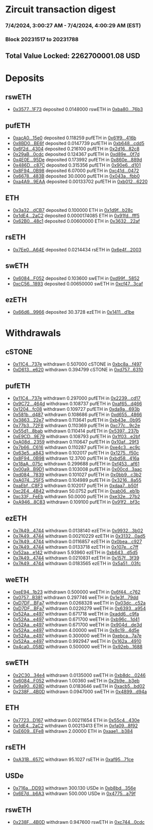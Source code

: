 # Zircuit transaction digest
### 7/4/2024, 3:00:27 AM - 7/4/2024, 4:00:29 AM (EST)
### Block 20231517 to 20231788

## Total Value Locked: 2262700001.08 USD

# Deposits
## rswETH
- [0x3577...1F73](https://etherscan.io/address/0x3577cC0a19a853aC2cD7B918ABF545E776731F73) deposited 0.0148000 rswETH in [0xba80...76b3](https://etherscan.io/tx/0x3577cC0a19a853aC2cD7B918ABF545E776731F73)
## pufETH
- [0xacA0...15e0](https://etherscan.io/address/0xacA0D2DEe75D2181F8C190369aa4AA4892Bd15e0) deposited 0.118259 pufETH in [0x61f9...416b](https://etherscan.io/tx/0xacA0D2DEe75D2181F8C190369aa4AA4892Bd15e0)
- [0x8BD0...BE6f](https://etherscan.io/address/0x8BD0f2D28e3112D5D4C61c9eda2431636629BE6f) deposited 0.0147739 pufETH in [0xb648...cdd5](https://etherscan.io/tx/0x8BD0f2D28e3112D5D4C61c9eda2431636629BE6f)
- [0x6f2d...4304](https://etherscan.io/address/0x6f2d2220A2b0EbACdbe6c030792e455013024304) deposited 0.216100 pufETH in [0x2d16...82c8](https://etherscan.io/tx/0x6f2d2220A2b0EbACdbe6c030792e455013024304)
- [0x29aB...0cdc](https://etherscan.io/address/0x29aB171f7476406DACC3c7627871a8295De80cdc) deposited 0.124367 pufETH in [0xd89e...0f7d](https://etherscan.io/tx/0x29aB171f7476406DACC3c7627871a8295De80cdc)
- [0x4E0E...95De](https://etherscan.io/address/0x4E0EE131B7F48C250475869CF42d161F548e95De) deposited 0.173992 pufETH in [0x860e...889d](https://etherscan.io/tx/0x4E0EE131B7F48C250475869CF42d161F548e95De)
- [0x486D...c87C](https://etherscan.io/address/0x486D61B9f8065034c372Efdfa7Aa9a7B9CA1c87C) deposited 0.315356 pufETH in [0x90e6...d101](https://etherscan.io/tx/0x486D61B9f8065034c372Efdfa7Aa9a7B9CA1c87C)
- [0x8F94...0B98](https://etherscan.io/address/0x8F94557c6752155796C5eF4E3661f3DbC6910B98) deposited 6.07000 pufETH in [0xc41d...0472](https://etherscan.io/tx/0x8F94557c6752155796C5eF4E3661f3DbC6910B98)
- [0x6678...483B](https://etherscan.io/address/0x66787A9Aa595a75168018bC9137C9907dd54483B) deposited 30.0000 pufETH in [0x043a...fbb0](https://etherscan.io/tx/0x66787A9Aa595a75168018bC9137C9907dd54483B)
- [0xa4A9...9EAA](https://etherscan.io/address/0xa4A9F3DE6E846efD78d7945Ea5E15AEbEd239EAA) deposited 0.00133702 pufETH in [0xb012...6220](https://etherscan.io/tx/0xa4A9F3DE6E846efD78d7945Ea5E15AEbEd239EAA)
## ETH
- [0x3a32...dCB7](https://etherscan.io/address/0x3a3297881e9904d0463fec7Acd9d6d34b915dCB7) deposited 0.100000 ETH in [0x1d9f...b28c](https://etherscan.io/tx/0x3a3297881e9904d0463fec7Acd9d6d34b915dCB7)
- [0x1dE4...2aC2](https://etherscan.io/address/0x1dE4F45f4d5B89f300E2d545f24ecB1E26A92aC2) deposited 0.0000174085 ETH in [0x91fd...fff5](https://etherscan.io/tx/0x1dE4F45f4d5B89f300E2d545f24ecB1E26A92aC2)
- [0x62B0...48c1](https://etherscan.io/address/0x62B04075d56737A0EE6B479d241EBb1bF17048c1) deposited 0.00600000 ETH in [0x3632...22af](https://etherscan.io/tx/0x62B04075d56737A0EE6B479d241EBb1bF17048c1)
## rsETH
- [0x7Ee0...A64E](https://etherscan.io/address/0x7Ee0A8858f4Cc6AAd8ECF1E9f984Ac970F81A64E) deposited 0.0214434 rsETH in [0x6e4f...2003](https://etherscan.io/tx/0x7Ee0A8858f4Cc6AAd8ECF1E9f984Ac970F81A64E)
## swETH
- [0x6084...F052](https://etherscan.io/address/0x6084a1F4BDac517885a5f878F04c1b3D6129F052) deposited 0.103600 swETH in [0xd99f...5852](https://etherscan.io/tx/0x6084a1F4BDac517885a5f878F04c1b3D6129F052)
- [0xcC56...1893](https://etherscan.io/address/0xcC5647403387ad35a556a4E921aa55824fc41893) deposited 0.00650000 swETH in [0xcf47...3caf](https://etherscan.io/tx/0xcC5647403387ad35a556a4E921aa55824fc41893)
## ezETH
- [0x66d6...9966](https://etherscan.io/address/0x66d6dd2831708b4D3e8b332755Df9F5A13bb9966) deposited 30.3728 ezETH in [0x1411...d1be](https://etherscan.io/tx/0x66d6dd2831708b4D3e8b332755Df9F5A13bb9966)
# Withdrawals
## cSTONE
- [0x11C4...737e](https://etherscan.io/address/0x11C40D7F5bd78D6F589A94f21F2828E15C75737e) withdrawn 0.507000 cSTONE in [0xbc8a...f497](https://etherscan.io/tx/0x11C40D7F5bd78D6F589A94f21F2828E15C75737e)
- [0xD613...e620](https://etherscan.io/address/0xD613C840Caa8EB854AbfdA79A4b709aa2Ab8e620) withdrawn 0.394799 cSTONE in [0xd757...6310](https://etherscan.io/tx/0xD613C840Caa8EB854AbfdA79A4b709aa2Ab8e620)
## pufETH
- [0x11C4...737e](https://etherscan.io/address/0x11C40D7F5bd78D6F589A94f21F2828E15C75737e) withdrawn 0.297000 pufETH in [0x2239...cd17](https://etherscan.io/tx/0x11C40D7F5bd78D6F589A94f21F2828E15C75737e)
- [0x9C72...464d](https://etherscan.io/address/0x9C7244833270E2af634842565833a7bAe0A0464d) withdrawn 0.108737 pufETH in [0xaf65...d466](https://etherscan.io/tx/0x9C7244833270E2af634842565833a7bAe0A0464d)
- [0x1204...fc08](https://etherscan.io/address/0x12048DC14C74291D92D34Bf0Fc876C523a79fc08) withdrawn 0.109727 pufETH in [0xda9a...693b](https://etherscan.io/tx/0x12048DC14C74291D92D34Bf0Fc876C523a79fc08)
- [0x581b...d487](https://etherscan.io/address/0x581b6b470FFeeD33a08e414E56f76A0A34d3d487) withdrawn 0.108686 pufETH in [0xd655...4866](https://etherscan.io/tx/0x581b6b470FFeeD33a08e414E56f76A0A34d3d487)
- [0x3863...22e7](https://etherscan.io/address/0x3863E2F2d42CdA6D1D454f2b9709D7d6512822e7) withdrawn 0.113641 pufETH in [0xb43e...0b95](https://etherscan.io/tx/0x3863E2F2d42CdA6D1D454f2b9709D7d6512822e7)
- [0x77b3...72F8](https://etherscan.io/address/0x77b38458891f8E412Ca24992c6fDDc5A8baC72F8) withdrawn 0.110369 pufETH in [0xc77c...9c2e](https://etherscan.io/tx/0x77b38458891f8E412Ca24992c6fDDc5A8baC72F8)
- [0x55d1...8bab](https://etherscan.io/address/0x55d1F3D1f6b3aEC8611212A23d20B4530CCe8bab) withdrawn 0.110414 pufETH in [0x5397...237b](https://etherscan.io/tx/0x55d1F3D1f6b3aEC8611212A23d20B4530CCe8bab)
- [0xE9CD...9E79](https://etherscan.io/address/0xE9CD82AD148FbEC1dB5f546bb093616CC1eF9E79) withdrawn 0.108793 pufETH in [0x1f03...e2bf](https://etherscan.io/tx/0xE9CD82AD148FbEC1dB5f546bb093616CC1eF9E79)
- [0xA08d...2359](https://etherscan.io/address/0xA08d66726A2a06123b2020132B3B364Ea8872359) withdrawn 0.110647 pufETH in [0x10af...29f3](https://etherscan.io/tx/0xA08d66726A2a06123b2020132B3B364Ea8872359)
- [0x7b66...C616](https://etherscan.io/address/0x7b6629CB6f1b69ad85D9a3f8A0463E0607B6C616) withdrawn 0.110287 pufETH in [0xe4c3...ec9c](https://etherscan.io/tx/0x7b6629CB6f1b69ad85D9a3f8A0463E0607B6C616)
- [0x63e5...a843](https://etherscan.io/address/0x63e532680709aaDeA6a845e5f9F42b04280ea843) withdrawn 0.102017 pufETH in [0x1275...f50c](https://etherscan.io/tx/0x63e532680709aaDeA6a845e5f9F42b04280ea843)
- [0x8F94...0B98](https://etherscan.io/address/0x8F94557c6752155796C5eF4E3661f3DbC6910B98) withdrawn 12.3700 pufETH in [0xbd58...416a](https://etherscan.io/tx/0x8F94557c6752155796C5eF4E3661f3DbC6910B98)
- [0x18aA...075c](https://etherscan.io/address/0x18aA8A4B14258d912Fce6b5000b40683Dc41075c) withdrawn 0.299688 pufETH in [0xf453...af61](https://etherscan.io/tx/0x18aA8A4B14258d912Fce6b5000b40683Dc41075c)
- [0x00a9...B9D1](https://etherscan.io/address/0x00a972cC05f2f61644193D0aC63D11B9aD4aB9D1) withdrawn 0.103008 pufETH in [0x00cd...3aac](https://etherscan.io/tx/0x00a972cC05f2f61644193D0aC63D11B9aD4aB9D1)
- [0xd084...7839](https://etherscan.io/address/0xd08476688989fC37b3D6E4044B64FB4889827839) withdrawn 0.101027 pufETH in [0x0bb9...c3b2](https://etherscan.io/tx/0xd08476688989fC37b3D6E4044B64FB4889827839)
- [0xA074...25F5](https://etherscan.io/address/0xA0749f3BA503E09e8D15DC16369da2D12b8425F5) withdrawn 0.104989 pufETH in [0x3216...8a55](https://etherscan.io/tx/0xA0749f3BA503E09e8D15DC16369da2D12b8425F5)
- [0xaEbf...C8F3](https://etherscan.io/address/0xaEbfDEaD1be664e9EFA615f6E1fEE87Fdc05C8F3) withdrawn 0.102017 pufETH in [0xdaa7...b50f](https://etherscan.io/tx/0xaEbfDEaD1be664e9EFA615f6E1fEE87Fdc05C8F3)
- [0xc2E4...4B42](https://etherscan.io/address/0xc2E405C9BCa4E213f09aeA0C02FC79D272684B42) withdrawn 50.0752 pufETH in [0xab06...eb1b](https://etherscan.io/tx/0xc2E405C9BCa4E213f09aeA0C02FC79D272684B42)
- [0xc33F...FeEb](https://etherscan.io/address/0xc33F76acB45430744e51a1d9dDD7a2557E18FeEb) withdrawn 50.0000 pufETH in [0xe32e...27b2](https://etherscan.io/tx/0xc33F76acB45430744e51a1d9dDD7a2557E18FeEb)
- [0xA946...8C83](https://etherscan.io/address/0xA9464975148315e02051D2958F1E30F43C928C83) withdrawn 0.109100 pufETH in [0x91f2...bf3c](https://etherscan.io/tx/0xA9464975148315e02051D2958F1E30F43C928C83)
## ezETH
- [0x7A49...4744](https://etherscan.io/address/0x7A493Be5c2ce014cD049Bf178a1ac0Db1B434744) withdrawn 0.0138140 ezETH in [0x9932...3b02](https://etherscan.io/tx/0x7A493Be5c2ce014cD049Bf178a1ac0Db1B434744)
- [0x7A49...4744](https://etherscan.io/address/0x7A493Be5c2ce014cD049Bf178a1ac0Db1B434744) withdrawn 0.00210229 ezETH in [0x3132...0ad5](https://etherscan.io/tx/0x7A493Be5c2ce014cD049Bf178a1ac0Db1B434744)
- [0x7A49...4744](https://etherscan.io/address/0x7A493Be5c2ce014cD049Bf178a1ac0Db1B434744) withdrawn 0.0116857 ezETH in [0x0bea...c927](https://etherscan.io/tx/0x7A493Be5c2ce014cD049Bf178a1ac0Db1B434744)
- [0x7A49...4744](https://etherscan.io/address/0x7A493Be5c2ce014cD049Bf178a1ac0Db1B434744) withdrawn 0.0133718 ezETH in [0x107e...c7ff](https://etherscan.io/tx/0x7A493Be5c2ce014cD049Bf178a1ac0Db1B434744)
- [0x52aa...e142](https://etherscan.io/address/0x52aab093cB1c8c97152f3FEC337BBcb67809e142) withdrawn 5.93960 ezETH in [0xb643...d5d5](https://etherscan.io/tx/0x52aab093cB1c8c97152f3FEC337BBcb67809e142)
- [0x7A49...4744](https://etherscan.io/address/0x7A493Be5c2ce014cD049Bf178a1ac0Db1B434744) withdrawn 0.0210831 ezETH in [0x157f...3f39](https://etherscan.io/tx/0x7A493Be5c2ce014cD049Bf178a1ac0Db1B434744)
- [0x7A49...4744](https://etherscan.io/address/0x7A493Be5c2ce014cD049Bf178a1ac0Db1B434744) withdrawn 0.0183565 ezETH in [0x5a51...03fc](https://etherscan.io/tx/0x7A493Be5c2ce014cD049Bf178a1ac0Db1B434744)
## weETH
- [0xeE94...1b23](https://etherscan.io/address/0xeE947D8A51F57cF27Ae7e9F95D58469112b81b23) withdrawn 0.500000 weETH in [0x6f44...c762](https://etherscan.io/tx/0xeE947D8A51F57cF27Ae7e9F95D58469112b81b23)
- [0x0757...B381](https://etherscan.io/address/0x0757Fc84F6452e9e39a5Cb98497489b68EbBB381) withdrawn 0.297746 weETH in [0x1e3f...79dd](https://etherscan.io/tx/0x0757Fc84F6452e9e39a5Cb98497489b68EbBB381)
- [0xD7DF...BFa7](https://etherscan.io/address/0xD7DF7E085214743530afF339aFC420c7c720BFa7) withdrawn 0.0268328 weETH in [0x03dc...c52a](https://etherscan.io/tx/0xD7DF7E085214743530afF339aFC420c7c720BFa7)
- [0xD7DF...BFa7](https://etherscan.io/address/0xD7DF7E085214743530afF339aFC420c7c720BFa7) withdrawn 0.0226279 weETH in [0x6393...a954](https://etherscan.io/tx/0xD7DF7E085214743530afF339aFC420c7c720BFa7)
- [0x52Aa...e497](https://etherscan.io/address/0x52Aa899454998Be5b000Ad077a46Bbe360F4e497) withdrawn 0.671718 weETH in [0xadd6...c9fa](https://etherscan.io/tx/0x52Aa899454998Be5b000Ad077a46Bbe360F4e497)
- [0x52Aa...e497](https://etherscan.io/address/0x52Aa899454998Be5b000Ad077a46Bbe360F4e497) withdrawn 0.671700 weETH in [0xb96c...1d41](https://etherscan.io/tx/0x52Aa899454998Be5b000Ad077a46Bbe360F4e497)
- [0x52Aa...e497](https://etherscan.io/address/0x52Aa899454998Be5b000Ad077a46Bbe360F4e497) withdrawn 0.671700 weETH in [0x904d...de3d](https://etherscan.io/tx/0x52Aa899454998Be5b000Ad077a46Bbe360F4e497)
- [0x52Aa...e497](https://etherscan.io/address/0x52Aa899454998Be5b000Ad077a46Bbe360F4e497) withdrawn 4.00000 weETH in [0x8c19...4d5e](https://etherscan.io/tx/0x52Aa899454998Be5b000Ad077a46Bbe360F4e497)
- [0x52Aa...e497](https://etherscan.io/address/0x52Aa899454998Be5b000Ad077a46Bbe360F4e497) withdrawn 0.300000 weETH in [0xebca...7a7e](https://etherscan.io/tx/0x52Aa899454998Be5b000Ad077a46Bbe360F4e497)
- [0x52Aa...e497](https://etherscan.io/address/0x52Aa899454998Be5b000Ad077a46Bbe360F4e497) withdrawn 0.992947 weETH in [0x162a...4910](https://etherscan.io/tx/0x52Aa899454998Be5b000Ad077a46Bbe360F4e497)
- [0x4ca0...058D](https://etherscan.io/address/0x4ca07775cD65dF21a64351f334cEf35Cc428058D) withdrawn 0.500000 weETH in [0x92eb...1688](https://etherscan.io/tx/0x4ca07775cD65dF21a64351f334cEf35Cc428058D)
## swETH
- [0x2C30...34e4](https://etherscan.io/address/0x2C306aFa07FD809045EDf018DA696D5345Eb34e4) withdrawn 0.0135000 swETH in [0xb8dc...0246](https://etherscan.io/tx/0x2C306aFa07FD809045EDf018DA696D5345Eb34e4)
- [0x6084...F052](https://etherscan.io/address/0x6084a1F4BDac517885a5f878F04c1b3D6129F052) withdrawn 1.00360 swETH in [0x2b9e...b3eb](https://etherscan.io/tx/0x6084a1F4BDac517885a5f878F04c1b3D6129F052)
- [0x9a90...628D](https://etherscan.io/address/0x9a90e56cc907F4DbED9F6DEB93409b1e6025628D) withdrawn 0.0183646 swETH in [0xacb5...bd02](https://etherscan.io/tx/0x9a90e56cc907F4DbED9F6DEB93409b1e6025628D)
- [0x238F...4B0D](https://etherscan.io/address/0x238F3F8A0df9f67e1B4cE7f4b749141F219e4B0D) withdrawn 0.0947000 swETH in [0x4899...d94a](https://etherscan.io/tx/0x238F3F8A0df9f67e1B4cE7f4b749141F219e4B0D)
## ETH
- [0x7723...D167](https://etherscan.io/address/0x772311B5Bb19df9e1741fEF84da640E994b8D167) withdrawn 0.00211654 ETH in [0x55c4...430e](https://etherscan.io/tx/0x772311B5Bb19df9e1741fEF84da640E994b8D167)
- [0x1dE4...2aC2](https://etherscan.io/address/0x1dE4F45f4d5B89f300E2d545f24ecB1E26A92aC2) withdrawn 0.00213413 ETH in [0xfa09...8f92](https://etherscan.io/tx/0x1dE4F45f4d5B89f300E2d545f24ecB1E26A92aC2)
- [0xE609...EFe8](https://etherscan.io/address/0xE609549239157ff1341015308b1BFF447Ba7EFe8) withdrawn 2.00000 ETH in [0xaae1...b384](https://etherscan.io/tx/0xE609549239157ff1341015308b1BFF447Ba7EFe8)
## rsETH
- [0xA31B...657C](https://etherscan.io/address/0xA31BaF4539b7F39Eea4a09E37E14404e692f657C) withdrawn 95.1027 rsETH in [0xaf95...71ce](https://etherscan.io/tx/0xA31BaF4539b7F39Eea4a09E37E14404e692f657C)
## USDe
- [0x716a...DD93](https://etherscan.io/address/0x716ae766eE5c3590b516f2Da5921540044FcDD93) withdrawn 300.130 USDe in [0xb8bd...356e](https://etherscan.io/tx/0x716ae766eE5c3590b516f2Da5921540044FcDD93)
- [0x6E7d...b6A3](https://etherscan.io/address/0x6E7d140df0B15D28ad0f4C3659a856270fC7b6A3) withdrawn 500.000 USDe in [0x4775...a79f](https://etherscan.io/tx/0x6E7d140df0B15D28ad0f4C3659a856270fC7b6A3)
## rswETH
- [0x238F...4B0D](https://etherscan.io/address/0x238F3F8A0df9f67e1B4cE7f4b749141F219e4B0D) withdrawn 0.947600 rswETH in [0xc744...0cdc](https://etherscan.io/tx/0x238F3F8A0df9f67e1B4cE7f4b749141F219e4B0D)
